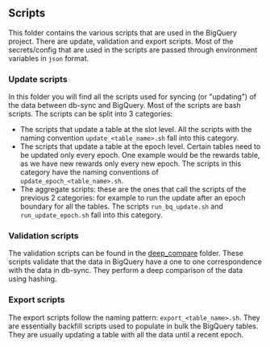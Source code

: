 ## Scripts
This folder contains the various scripts that are used in the BigQuery project. There are update, validation and export scripts. 
Most of the secrets/config that are used in the scripts are passed through environment variables in `json` format. 

### Update scripts
In this folder you will find all the scripts used for syncing (or "updating") of the data between db-sync and BigQuery.
Most of the scripts are bash scripts.
The scripts can be split into 3 categories:
- The scripts that update a table at the slot level. All the scripts with the naming convention `update_<table_name>.sh` fall into this category.
- The scripts that update a table at the epoch level. Certain tables need to be updated only every epoch. One example would be the rewards table, as we have new rewards only every new epoch. The scripts in this category have the naming conventions of `update_epoch_<table_name>.sh`.
- The aggregate scripts: these are the ones that call the scripts of the previous 2 categories: for example to run the update after an epoch boundary for all the tables. The scripts `run_bq_update.sh` and `run_update_epoch.sh` fall into this category.

### Validation scripts
The validation scripts can be found in the [deep_compare](./deep_compare) folder. These scripts validate that the data in BigQuery have a one to one correspondence with the data in db-sync.
They perform a deep comparison of the data using hashing. 

### Export scripts
The export scripts follow the naming pattern: `export_<table_name>.sh`. They are essentially backfill scripts used to populate in bulk the BigQuery tables. 
They are usually updating a table with all the data until a recent epoch.